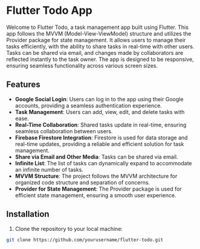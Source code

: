 # Flutter Todo App

Welcome to Flutter Todo, a task management app built using Flutter. This app follows the MVVM (Model-View-ViewModel) structure and utilizes the Provider package for state management. It allows users to manage their tasks efficiently, with the ability to share tasks in real-time with other users. Tasks can be shared via email, and changes made by collaborators are reflected instantly to the task owner. The app is designed to be responsive, ensuring seamless functionality across various screen sizes.

## Features

- **Google Social Login**: Users can log in to the app using their Google accounts, providing a seamless authentication experience.
- **Task Management**: Users can add, view, edit, and delete tasks with ease.
- **Real-Time Collaboration**: Shared tasks update in real-time, ensuring seamless collaboration between users.
- **Firebase Firestore Integration**: Firestore is used for data storage and real-time updates, providing a reliable and efficient solution for task management.
- **Share via Email and Other Media**: Tasks can be shared via email.
- **Infinite List**: The list of tasks can dynamically expand to accommodate an infinite number of tasks.
- **MVVM Structure**: The project follows the MVVM architecture for organized code structure and separation of concerns.
- **Provider for State Management**: The Provider package is used for efficient state management, ensuring a smooth user experience.



## Installation

1. Clone the repository to your local machine:

```bash
git clone https://github.com/yourusername/flutter-todo.git
